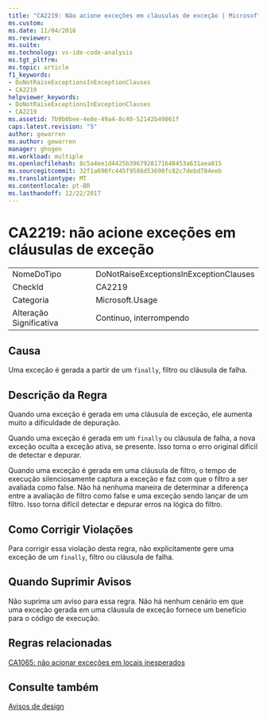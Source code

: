 ```yaml
---
title: "CA2219: Não acione exceções em cláusulas de exceção | Microsoft Docs"
ms.custom: 
ms.date: 11/04/2016
ms.reviewer: 
ms.suite: 
ms.technology: vs-ide-code-analysis
ms.tgt_pltfrm: 
ms.topic: article
f1_keywords:
- DoNotRaiseExceptionsInExceptionClauses
- CA2219
helpviewer_keywords:
- DoNotRaiseExceptionsInExceptionClauses
- CA2219
ms.assetid: 7b9b0bee-4e8e-49a4-8c40-52142b49061f
caps.latest.revision: "5"
author: gewarren
ms.author: gewarren
manager: ghogen
ms.workload: multiple
ms.openlocfilehash: 8c5a4ee1d4425b3967928171648453a631aea815
ms.sourcegitcommit: 32f1a690fc445f9586d53698fc82c7debd784eeb
ms.translationtype: MT
ms.contentlocale: pt-BR
ms.lasthandoff: 12/22/2017
---
```

# <a name="ca2219-do-not-raise-exceptions-in-exception-clauses"></a>CA2219: não acione exceções em cláusulas de exceção
|||  
|-|-|  
|NomeDoTipo|DoNotRaiseExceptionsInExceptionClauses|  
|CheckId|CA2219|  
|Categoria|Microsoft.Usage|  
|Alteração Significativa|Contínuo, interrompendo|  
  
## <a name="cause"></a>Causa  
 Uma exceção é gerada a partir de um `finally`, filtro ou cláusula de falha.  
  
## <a name="rule-description"></a>Descrição da Regra  
 Quando uma exceção é gerada em uma cláusula de exceção, ele aumenta muito a dificuldade de depuração.  
  
 Quando uma exceção é gerada em um `finally` ou cláusula de falha, a nova exceção oculta a exceção ativa, se presente. Isso torna o erro original difícil de detectar e depurar.  
  
 Quando uma exceção é gerada em uma cláusula de filtro, o tempo de execução silenciosamente captura a exceção e faz com que o filtro a ser avaliada como false. Não há nenhuma maneira de determinar a diferença entre a avaliação de filtro como false e uma exceção sendo lançar de um filtro. Isso torna difícil detectar e depurar erros na lógica do filtro.  
  
## <a name="how-to-fix-violations"></a>Como Corrigir Violações  
 Para corrigir essa violação desta regra, não explicitamente gere uma exceção de um `finally`, filtro ou cláusula de falha.  
  
## <a name="when-to-suppress-warnings"></a>Quando Suprimir Avisos  
 Não suprima um aviso para essa regra. Não há nenhum cenário em que uma exceção gerada em uma cláusula de exceção fornece um benefício para o código de execução.  
  
## <a name="related-rules"></a>Regras relacionadas  
 [CA1065: não acionar exceções em locais inesperados](../code-quality/ca1065-do-not-raise-exceptions-in-unexpected-locations.md)  
  
## <a name="see-also"></a>Consulte também  
 [Avisos de design](../code-quality/design-warnings.md)